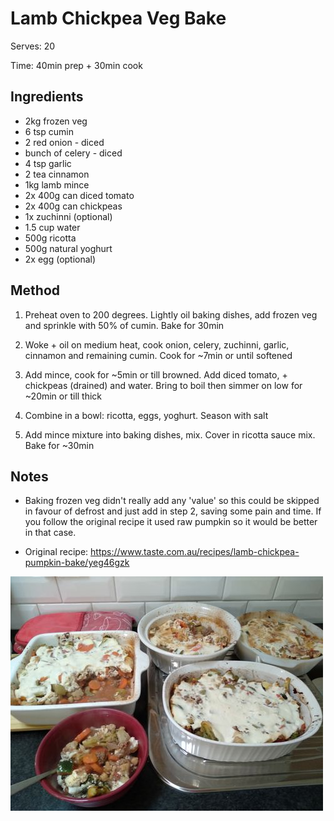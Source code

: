 # Lamb Chickpea Veg Bake

Serves: 20

Time: 40min prep + 30min cook

## Ingredients

* 2kg frozen veg
* 6 tsp cumin
* 2 red onion - diced
* bunch of celery - diced
* 4 tsp garlic
* 2 tea cinnamon
* 1kg lamb mince
* 2x 400g can diced tomato
* 2x 400g can chickpeas
* 1x zuchinni (optional)
* 1.5 cup water
* 500g ricotta
* 500g natural yoghurt
* 2x egg (optional)

## Method

1. Preheat oven to 200 degrees. Lightly oil baking dishes, add frozen veg and sprinkle with 50% of cumin. Bake for 30min

2. Woke + oil on medium heat, cook onion, celery, zuchinni, garlic, cinnamon and remaining cumin. 
Cook for ~7min or until softened

3. Add mince, cook for ~5min or till browned.
Add diced tomato, + chickpeas (drained) and water. Bring to boil then simmer on low for ~20min or till thick

4. Combine in a bowl: ricotta, eggs, yoghurt. Season with salt

5. Add mince mixture into baking dishes, mix. Cover in ricotta sauce mix. Bake for ~30min

## Notes

* Baking frozen veg didn't really add any 'value' so this could be skipped in favour of defrost and just add in step 2, saving some pain and time. If you follow the original recipe it used raw pumpkin so it would be better in that case.

* Original recipe: https://www.taste.com.au/recipes/lamb-chickpea-pumpkin-bake/yeg46gzk

![](./img/lamb-chickpea-veg-bake-1.jpg)
